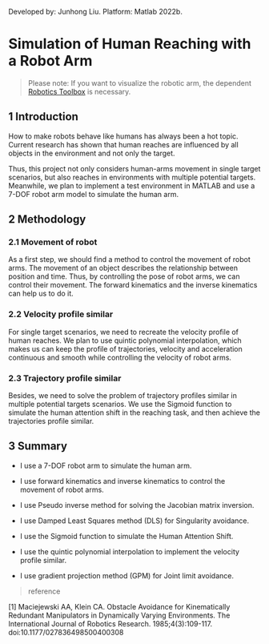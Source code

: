 Developed by: Junhong Liu.
Platform: Matlab 2022b.

# Simulation of Human Reaching with a Robot Arm

> Please note: If you want to visualize the robotic arm, the dependent [Robotics Toolbox](https://petercorke.com/toolboxes/robotics-toolbox/) is necessary.

## 1 Introduction

How to make robots behave like humans has always been a hot topic. Current research has shown that human reaches are influenced by all objects in the environment and not only the target.

Thus, this project not only considers human-arms movement in single target scenarios, but also reaches in environments with multiple potential targets. Meanwhile, we plan to implement a test environment in MATLAB and use a 7-DOF robot arm model to simulate the human arm. 

## 2 Methodology

### 2.1 Movement of robot

As a first step, we should find a method to control the movement of robot arms. The movement of an object describes the relationship between position and time. Thus, by controlling the pose of robot arms, we can control their movement. The forward kinematics and the inverse kinematics can help us to do it.

### 2.2 Velocity profile similar

For single target scenarios, we need to recreate the velocity profile of human reaches. We plan to use quintic polynomial interpolation, which makes us can keep the profile of trajectories, velocity and acceleration continuous and smooth while controlling the velocity of robot arms.

### 2.3 Trajectory  profile similar

Besides, we need to solve the problem of trajectory profiles similar in multiple potential targets scenarios. We use the Sigmoid function to simulate the human attention shift in the reaching task, and then achieve the trajectories profile similar.

## 3 Summary

* I use a 7-DOF robot arm to simulate the human arm.

* I use forward kinematics and inverse kinematics to control the movement of robot arms.

* I use Pseudo inverse method for solving the Jacobian matrix inversion.

* I use Damped Least Squares method (DLS) for Singularity avoidance.

* I use the Sigmoid function to simulate the Human Attention Shift.

* I use the quintic polynomial interpolation to implement the velocity profile similar.

* I use gradient projection method (GPM) for Joint limit avoidance.

> reference

[1] Maciejewski AA, Klein CA. Obstacle Avoidance for Kinematically Redundant Manipulators in Dynamically Varying Environments. The International Journal of Robotics Research. 1985;4(3):109-117. doi:10.1177/027836498500400308
